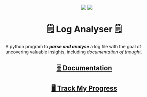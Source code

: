 <p align="center">
    <img src ="https://img.shields.io/badge/version-0.0.6-brightgreen">
    <img src="https://img.shields.io/badge/status-semi%20functional-orange">
</p>

<h1 align="center">🗒️ Log Analyser 🗒️</h1>

A python program to ***parse and analyse*** a log file with the goal of uncovering valuable insights, including *documentation of thought*.

<h2 align="center">
    <a href="./thoughts/THOUGHTS.md" onclick="window.open(this.href,'_blank');return false;">🗄️ Documentation</a>
</h2>

<h2 align="center">
    <a href="https://tree.taiga.io/project/jayfalls-log-analyser/kanban" onclick="window.open(this.href,'_blank');return false;">🖥️ Track My Progress</a>
</h2>
